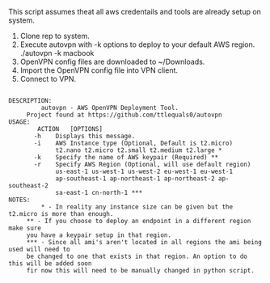 This script assumes theat all aws credentails and tools are already setup on system.

1. Clone rep to system.
2. Execute autovpn with -k options to deploy to your default AWS region.
	./autovpn -k macbook
3. OpenVPN config files are downloaded to ~/Downloads.
4. Import the OpenVPN config file into VPN client.
5. Connect to VPN.

<pre><code>
DESCRIPTION:
       	 autovpn - AWS OpenVPN Deployment Tool.
	 Project found at https://github.com/ttlequals0/autovpn
USAGE:
        ACTION	 [OPTIONS]
       -h	 Displays this message.
       -i	 AWS Instance type (Optional, Default is t2.micro)
			 t2.nano t2.micro t2.small t2.medium t2.large *
       -k	 Specify the name of AWS keypair (Required) **
       -r	 Specify AWS Region (Optional, will use default region)
			 us-east-1 us-west-1 us-west-2 eu-west-1 eu-west-1
			 ap-southeast-1 ap-northeast-1 ap-northeast-2 ap-southeast-2
			 sa-east-1 cn-north-1 ***
NOTES:
       	 * - In reality any instance size can be given but the t2.micro is more than enough.
	 ** - If you choose to deploy an endpoint in a different region make sure
	 you have a keypair setup in that region.
	 *** - Since all ami's aren't located in all regions the ami being used will need to
	 be changed to one that exists in that region. An option to do this will be added soon
	 fir now this will need to be manually changed in python script.
</pre></code>
